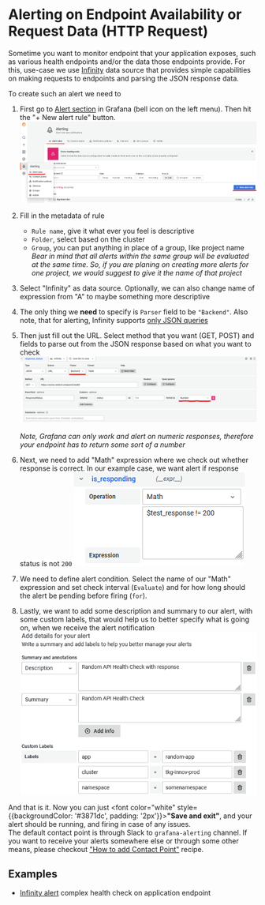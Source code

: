 # Alerting on Endpoint Availability or Request Data (HTTP Request)

Sometime you want to monitor endpoint that your application exposes, such as various health endpoints and/or the data those endpoints provide. For this, use-case we use [Infinity](https://grafana.com/grafana/plugins/yesoreyeram-infinity-datasource/) data source that provides simple capabilities on making requests to endpoints and parsing the JSON response data.

To create such an alert we need to

  1. First go to [Alert section](https://grafana.bratislava.sk/alerting/list) in Grafana (bell icon on the left menu). Then hit the "+ New alert rule" button.
  ![create new alert](./.attachments/create_new_alert.png "Create new alert from alert menu")

  2. Fill in the metadata of rule
      - `Rule name`, give it what ever you feel is descriptive
      - `Folder`, select based on the cluster
      - `Group`, you can put anything in place of a group, like project name  
    _Bear in mind that all alerts within the same group will be evaluated at the same time. So, if you are planing on creating more alerts for one project, we would suggest to give it the name of that project_
  3. Select "Infinity" as data source. Optionally, we can also change name of expression from "A" to maybe something more descriptive
  4. The only thing we **need** to specify is `Parser` field to be `"Backend"`. Also note, that for alerting, Infinity supports [only JSON queries](https://sriramajeyam.com/grafana-infinity-datasource/wiki/limitations/)
  5. Then just fill out the URL. Select method that you want (GET, POST) and fields to parse out from the JSON response based on what you want to check
  ![infinity alert example](./.attachments/infinity_alert_example.png "Ininity type alert that check specific endpoint JSON response")

        _Note, Grafana can only work and alert on numeric responses, therefore your endpoint has to return some sort of a number_

  6. Next, we need to add "Math" expression where we check out whether response is correct. In our example case, we want alert if response status is not `200`
  ![infinity math expression](./.attachments/infinity_math_example.png "Example of Math expression for infinity alert")

  7. We need to define alert condition. Select the name of our "Math" expression and set check interval (`Evaluate`) and for how long should the alert be pending before firing (`for`).
  7. Lastly, we want to add some description and summary to our alert, with some custom labels, that would help us to better specify what is going on, when we receive the alert notification
  ![infinity alert details](./.attachments/infinity_summary_description_info.png "Example of Infinity Alert Details")


And that is it. Now you can just <font color="white" style={{backgroundColor: '#3871dc', padding: '2px'}}>**"Save and exit"**</font>, and your alert should be running, and firing in case of any issues.  
The default contact point is through Slack to `grafana-alerting` channel. If you want to receive your alerts somewhere else or through some other means, please checkout ["How to add Contact Point"](./contact-point.md) recipe.

## Examples
  
  - [Infinity alert](https://grafana.bratislava.sk/alerting/grafana/FpIQuG44z/view?returnTo=%2Falerting%2Flist%3Fview%3Dgrouped) complex health check on application endpoint
